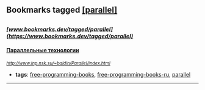## Bookmarks tagged [[parallel]](https://www.bookmarks.dev?q=[parallel])

_<sup><sup>[www.bookmarks.dev/tagged/parallel](https://www.bookmarks.dev/tagged/parallel)</sup></sup>_
---
#### [Параллельные технологии](http://www.inp.nsk.su/~baldin/Parallel/index.html)
_<sup>http://www.inp.nsk.su/~baldin/Parallel/index.html</sup>_

* **tags**: [free-programming-books](../tagged/free-programming-books.md), [free-programming-books-ru](../tagged/free-programming-books-ru.md), [parallel](../tagged/parallel.md)
---
